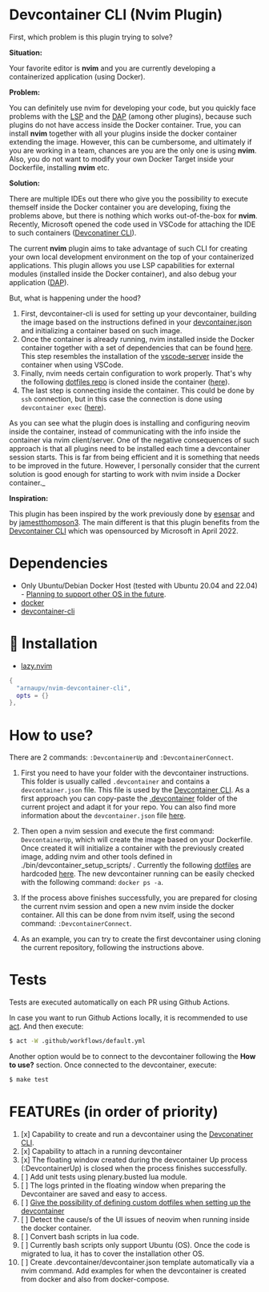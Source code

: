 # Devcontainer CLI (Nvim Plugin)

First, which problem is this plugin trying to solve?

**Situation:**

Your favorite editor is **nvim** and you are currently developing a containerized application (using Docker).

**Problem:**

You can definitely use nvim for developing your code, but you quickly face problems with the [LSP](https://microsoft.github.io/language-server-protocol/) and the [DAP](https://microsoft.github.io/debug-adapter-protocol/) (among other plugins), because such plugins do not have access inside the Docker container. True, you can install **nvim** together with all your plugins inside the docker container extending the image. However, this can be cumbersome, and ultimately if you are working in a team, chances are you are the only one is using **nvim**. Also, you do not want to modify your own Docker Target inside your Dockerfile, installing **nvim** etc.

**Solution:**

There are multiple IDEs out there who give you the possibility to execute themself inside the Docker container you are developing, fixing the problems above, but there is nothing which works out-of-the-box for **nvim**. Recently, Microsoft opened the code used in VSCode for attaching the IDE to such containers ([Devconatiner CLI](https://github.com/devcontainers/cli)).

The current **nvim** plugin aims to take advantage of such CLI for creating your own local development environment on the top of your containerized applications. This plugin allows you use LSP capabilities for external modules (installed inside the Docker container), and also debug your application ([DAP](https://microsoft.github.io/debug-adapter-protocol/)).

But, what is happening under the hood?

1. First, devcontainer-cli is used for setting up your devcontainer, building the image based on the instructions defined in your [devcontainer.json](.devcontainer/devcontainer.json) and initializing a container based on such image.
1. Once the container is already running, nvim installed inside the Docker container together with a set of dependencies that can be found [here](https://github.com/arnaupv/nvim-devcontainer-cli/blob/main/bin/devcontainer_setup_scripts/root_setup.sh). This step resembles the installation of the [vscode-server](https://code.visualstudio.com/docs/devcontainers/containers) inside the container when using VSCode.
1. Finally, nvim needs certain configuration to work properly. That's why the following [dotfiles repo](https://github.com/arnaupv/dotfiles) is cloned inside the container ([here](https://github.com/arnaupv/nvim-devcontainer-cli/blob/main/bin/devcontainer_setup_scripts/none_root_setup.sh#L6)).
1. The last step is connecting inside the container. This could be done by `ssh` connection, but in this case the connection is done using `devcontainer exec` ([here](https://github.com/arnaupv/nvim-devcontainer-cli/blob/main/bin/connect_to_devcontainer.sh)).

As you can see what the plugin does is installing and configuring neovim inside the container, instead of communicating with the info inside the container via nvim client/server. One of the negative consequences of such approach is that all plugins need to be installed each time a devcontainer session starts. This is far from being efficient and it is something that needs to be improved in the future. However, I personally consider that the current solution is good enough for starting to work with nvim inside a Docker container.\_

**Inspiration:**

This plugin has been inspired by the work previously done by [esensar](https://github.com/esensar/nvim-dev-container) and by [jamestthompson3](https://github.com/jamestthompson3/nvim-remote-containers). The main different is that this plugin benefits from the [Devcontainer CLI](https://github.com/devcontainers/cli) which was opensourced by Microsoft in April 2022.

# Dependencies

- Only Ubuntu/Debian Docker Host (tested with Ubuntu 20.04 and 22.04) - [Planning to support other OS in the future](https://github.com/arnaupv/nvim-devcontainer-cli/issues/5).
- [docker](https://docs.docker.com/get-docker/)
- [devcontainer-cli](https://github.com/devcontainers/cli#npm-install)

# 🔧 Installation

- [lazy.nvim](https://github.com/folke/lazy.nvim)

```lua
{
  "arnaupv/nvim-devcontainer-cli",
  opts = {}
},
```

# How to use?

There are 2 commands: `:DevcontainerUp` and `:DevcontainerConnect`.

1. First you need to have your folder with the devcontainer instructions. This folder is usually called `.devcontainer` and contains a `devcontainer.json` file. This file is used by the [Devcontainer CLI](https://github.com/devcontainers/cli). As a first approach you can copy-paste the [.devcontainer](.devcontainer/devcontainer.json) folder of the current project and adapt it for your repo. You can also find more information about the `devcontainer.json` file [here](https://code.visualstudio.com/docs/remote/devcontainerjson-reference).

1. Then open a nvim session and execute the first command: `DevcontainerUp`, which will create the image based on your Dockerfile. Once created it will initialize a container with the previously created image, adding nvim and other tools defined in ./bin/devcontainer_setup_scripts/ . Currently the following [dotfiles](https://github.com/arnaupv/dotfiles) are hardcoded [here](./bin/devcontainer_setup_scripts/none_root_setup.sh). The new devcontainer running can be easily checked with the following command: `docker ps -a`.

1. If the process above finishes successfully, you are prepared for closing the current nvim session and open a new nvim inside the docker container. All this can be done from nvim itself, using the second command: `:DevcontainerConnect`.

1. As an example, you can try to create the first devcontainer using cloning the current repository, following the instructions above.

# Tests

Tests are executed automatically on each PR using Github Actions.

In case you want to run Github Actions locally, it is recommended to use [act](https://github.com/nektos/act#installation).
And then execute:

```bash
$ act -W .github/workflows/default.yml
```

Another option would be to connect to the devcontainer following the **How to use?** section.
Once connected to the devcontainer, execute:

```bash
$ make test
```

# FEATUREs (in order of priority)

1. [x] Capability to create and run a devcontainer using the [Devconatiner CLI](https://github.com/devcontainers/cli).
1. [x] Capability to attach in a running devcontainer
1. [x] The floating window created during the devcontainer Up process (:DevcontainerUp<cr>) is closed when the process finishes successfully.
1. [ ] Add unit tests using plenary.busted lua module.
1. [ ] The logs printed in the floating window when preparing the Devcontainer are saved and easy to access.
1. [ ] [Give the possibility of defining custom dotfiles when setting up the devcontainer](https://github.com/arnaupv/nvim-devcontainer-cli/issues/1)
1. [ ] Detect the cause/s of the UI issues of neovim when running inside the docker container.
1. [ ] Convert bash scripts in lua code.
1. [ ] Currently bash scripts only support Ubuntu (OS). Once the code is migrated to lua, it has to cover the installation other OS.
1. [ ] Create .devcontainer/devcontainer.json template automatically via a nvim command. Add examples for when the devcontainer is created from docker and also from docker-compose.
